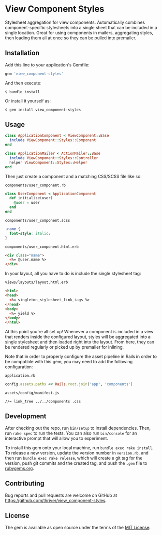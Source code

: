# View Component Styles

Stylesheet aggregation for view components. Automatically combines component-specific stylesheets into a single sheet
that can be included in a single location. Great for using components in mailers, aggregating styles, then loading them
all at once so they can be pulled into premailer.

## Installation

Add this line to your application's Gemfile:

```ruby
gem 'view_component-styles'
```

And then execute:

    $ bundle install

Or install it yourself as:

    $ gem install view_component-styles

## Usage

```ruby
class ApplicationComponent < ViewComponent::Base
  include ViewComponent::Styles::Component
end
```
```ruby
class ApplicationMailer < ActionMailer::Base
  include ViewComponent::Styles::Controller
  helper ViewComponent::Styles::Helper
end
```
Then just create a component and a matching CSS/SCSS file like so:

`components/user_component.rb`
```ruby
class UserComponent < ApplicationComponent
  def initialize(user)
    @user = user
  end
end
```
`components/user_component.scss`
```scss
.name {
  font-style: italic;
}
```
`components/user_component.html.erb`
```html
<div class="name">
  <%= @user.name %>
</div>
```
In your layout, all you have to do is include the single stylesheet tag:

`views/layouts/layout.html.erb`
```html
<html>
<head>
  <%= singleton_stylesheet_link_tags %>
</head>
<body>
  <%= yield %>
</body>
</html>
```
At this point you're all set up! Whenever a component is included in a view that renders inside the configured layout,
styles will be aggregated into a single stylesheet and then loaded right into the layout. From here, they can be
rendered regularly or picked up by premailer for inlining.

Note that in order to properly configure the asset pipeline in Rails in order to be compatible with this gem, you may
need to add the following configuration:

`application.rb`
```ruby
config.assets.paths << Rails.root.join('app', 'components')
```
`assets/config/manifest.js`
```
//= link_tree ../../components .css
```

## Development

After checking out the repo, run `bin/setup` to install dependencies. Then, run `rake spec` to run the tests. You can also run `bin/console` for an interactive prompt that will allow you to experiment.

To install this gem onto your local machine, run `bundle exec rake install`. To release a new version, update the version number in `version.rb`, and then run `bundle exec rake release`, which will create a git tag for the version, push git commits and the created tag, and push the `.gem` file to [rubygems.org](https://rubygems.org).

## Contributing

Bug reports and pull requests are welcome on GitHub at https://github.com/thriver/view_component-styles.

## License

The gem is available as open source under the terms of the [MIT License](https://opensource.org/licenses/MIT).
